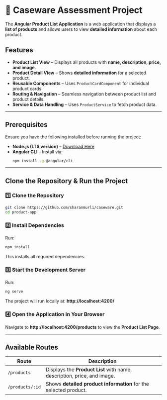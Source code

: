 # **📌 Caseware Assessment Project**  

The **Angular Product List Application** is a web application that displays a **list of products** and allows users to view **detailed information** about each product.  

## **Features**  
- **Product List View** – Displays all products with **name, description, price, and image**.  
- **Product Detail View** – Shows **detailed information** for a selected product.  
- **Reusable Components** – Uses `ProductCardComponent` for individual product cards.  
- **Routing & Navigation** – Seamless navigation between product list and product details.  
- **Service & Data Handling** – Uses `ProductService` to fetch product data.  

---

## **Prerequisites**  
Ensure you have the following installed before running the project:  

- **Node.js (LTS version)** – [Download Here](https://nodejs.org/)  
- **Angular CLI** – Install via:  
  ```bash
  npm install -g @angular/cli
  ```

---

## **Clone the Repository & Run the Project**  

### **1️⃣ Clone the Repository**  
```bash
git clone https://github.com/sharanmurli/caseware.git
cd product-app
```

### **2️⃣ Install Dependencies**  
Run:  
```bash
npm install
```
This installs all required dependencies.

### **3️⃣ Start the Development Server**  
Run:  
```bash
ng serve
```
The project will run locally at: **http://localhost:4200/**  

### **4️⃣ Open the Application in Your Browser**  
Navigate to **http://localhost:4200/products** to view the **Product List Page**.  

---

## **Available Routes**  
| **Route** | **Description** |
|-----------|---------------|
| `/products` | Displays the **Product List** with name, description, price, and image. |
| `/products/:id` | Shows **detailed product information** for the selected product. |


